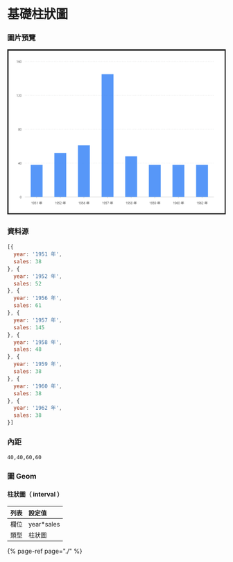 # 基礎柱狀圖

### 圖片預覽

![&#x25B2;  &#x57FA;&#x790E;&#x67F1;&#x72C0;&#x5716;](../../.gitbook/assets/ji-chu-zhu-zhuang-tu.png)



### 資料源

```javascript
[{
  year: '1951 年',
  sales: 38
}, {
  year: '1952 年',
  sales: 52
}, {
  year: '1956 年',
  sales: 61
}, {
  year: '1957 年',
  sales: 145
}, {
  year: '1958 年',
  sales: 48
}, {
  year: '1959 年',
  sales: 38
}, {
  year: '1960 年',
  sales: 38
}, {
  year: '1962 年',
  sales: 38
}]
```



### 內距

```text
40,40,60,60
```



### 圖 Geom

#### 柱狀圖（ interval ）

| 列表 | 設定值 |
| :--- | :--- |
| 欄位 | year\*sales |
| 類型 | 柱狀圖 |



{% page-ref page="./" %}

